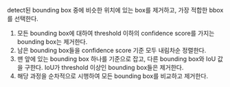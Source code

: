 detect된 bounding box 중에 비슷한 위치에 있는 box를 제거하고, 가장 적합한 bbox를 선택한다.
1. 모든 bounding box에 대하여 threshold 이하의 confidence score를 가지는 bounding box는 제거한다.
2. 남은 bounding box들을 confidence score 기준 모두 내림차순 정렬한다.
3. 맨 앞에 있는 bounding box 하나를 기준으로 잡고, 다른 bounding box와 IoU 값을 구한다. IoU가 threshold 이상인 bounding box들은 제거한다.
4. 해당 과정을 순차적으로 시행하여 모든 bounding box를 비교하고 제거한다.